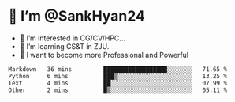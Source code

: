 # 👋 I’m @SankHyan24

- 👀 I’m interested in CG/CV/HPC...
- 🌱 I’m learning CS&T in ZJU.
- 💞️ I want to become more Professional and Powerful


<!---
SankHyan24/SankHyan24 is a ✨ special ✨ repository because its `README.md` (this file) appears on your GitHub profile.
You can click the Preview link to take a look at your changes.
--->
<!--START_SECTION:waka-->

```text
Markdown   36 mins         ██████████████████░░░░░░░   71.65 %
Python     6 mins          ███▒░░░░░░░░░░░░░░░░░░░░░   13.25 %
Text       4 mins          ██░░░░░░░░░░░░░░░░░░░░░░░   07.99 %
Other      2 mins          █▒░░░░░░░░░░░░░░░░░░░░░░░   05.11 %
```

<!--END_SECTION:waka-->
